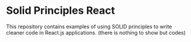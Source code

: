 # Solid Principles React
This repository contains examples of using SOLID principles to write cleaner code in React.js applications.
(there is nothing to show but codes)

